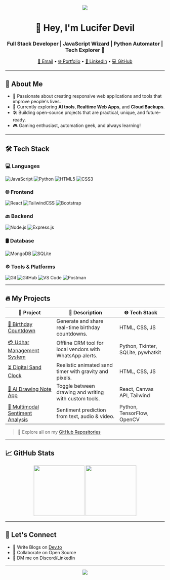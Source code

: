 <!-- Profile Banner -->
<p align="center">
  <img src="https://capsule-render.vercel.app/api?type=waving&color=0D1117&height=250&section=header&text=Hi%20There!%20I'm%20Lucifer%20Devil%20👨‍💻&fontSize=40&fontColor=ffffff" />
</p>

<!-- Introduction -->
<h1 align="center">👋 Hey, I'm Lucifer Devil</h1>
<h3 align="center">Full Stack Developer | JavaScript Wizard | Python Automator | Tech Explorer 🚀</h3>

<p align="center">
  <a href="mailto:youremail@example.com">📧 Email</a> •
  <a href="https://mohitscodiclab.github.io/Portfolio/" target="_blank">🌐 Portfolio</a> •
  <a href="https://linkedin.com/in/yourusername" target="_blank">🔗 LinkedIn</a> •
  <a href="https://github.com/Mohitscodiclab" target="_blank">💻 GitHub</a>
</p>

---

## 🧠 About Me

- 🌟 Passionate about creating responsive web applications and tools that improve people's lives.
- 🔧 Currently exploring **AI tools**, **Realtime Web Apps**, and **Cloud Backups**.
- 🛠️ Building open-source projects that are practical, unique, and future-ready.
- 🎮 Gaming enthusiast, automation geek, and always learning!

---

## 🛠️ Tech Stack

### 💻 Languages
![JavaScript](https://img.shields.io/badge/-JavaScript-black?style=flat-square&logo=javascript)
![Python](https://img.shields.io/badge/-Python-black?style=flat-square&logo=python)
![HTML5](https://img.shields.io/badge/-HTML5-black?style=flat-square&logo=html5)
![CSS3](https://img.shields.io/badge/-CSS3-black?style=flat-square&logo=css3)

### 🌐 Frontend
![React](https://img.shields.io/badge/-React-black?style=flat-square&logo=react)
![TailwindCSS](https://img.shields.io/badge/-TailwindCSS-black?style=flat-square&logo=tailwind-css)
![Bootstrap](https://img.shields.io/badge/-Bootstrap-black?style=flat-square&logo=bootstrap)

### 🔙 Backend
![Node.js](https://img.shields.io/badge/-Node.js-black?style=flat-square&logo=node.js)
![Express.js](https://img.shields.io/badge/-Express.js-black?style=flat-square&logo=express)

### 🛢️ Database
![MongoDB](https://img.shields.io/badge/-MongoDB-black?style=flat-square&logo=mongodb)
![SQLite](https://img.shields.io/badge/-SQLite-black?style=flat-square&logo=sqlite)

### ⚙️ Tools & Platforms
![Git](https://img.shields.io/badge/-Git-black?style=flat-square&logo=git)
![GitHub](https://img.shields.io/badge/-GitHub-black?style=flat-square&logo=github)
![VS Code](https://img.shields.io/badge/-VSCode-black?style=flat-square&logo=visual-studio-code)
![Postman](https://img.shields.io/badge/-Postman-black?style=flat-square&logo=postman)

---

## 🔥 My Projects

| 🔧 Project | 🚀 Description | 🌐 Tech Stack |
|-----------|----------------|----------------|
| [🎂 Birthday Countdown](https://github.com/yourusername/birthday-countdown) | Generate and share real-time birthday countdowns. | HTML, CSS, JS |
| [💳 Udhar Management System](https://github.com/yourusername/udhar-crm) | Offline CRM tool for local vendors with WhatsApp alerts. | Python, Tkinter, SQLite, pywhatkit |
| [⏳ Digital Sand Clock](https://github.com/yourusername/digital-sand-clock) | Realistic animated sand timer with gravity and pixels. | HTML, CSS, JS |
| [🎨 AI Drawing Note App](https://github.com/yourusername/ai-note-draw) | Toggle between drawing and writing with custom tools. | React, Canvas API, Tailwind |
| [🤖 Multimodal Sentiment Analysis](https://github.com/yourusername/multimodal-sentiment) | Sentiment prediction from text, audio & video. | Python, TensorFlow, OpenCV |

> 🔗 Explore all on my [GitHub Repositories](https://github.com/yourusername?tab=repositories)

---

## 📈 GitHub Stats

<p align="center">
  <img src="https://github-readme-stats.vercel.app/api?username=yourusername&show_icons=true&theme=radical" height="160" />
  <img src="https://github-readme-stats.vercel.app/api/top-langs/?username=yourusername&layout=compact&theme=radical" height="160" />
</p>

---

## 📣 Let's Connect

- 📝 Write Blogs on [Dev.to](https://dev.to/mohitscodiclab)
- 🤝 Collaborate on Open Source
- 💬 DM me on Discord/LinkedIn

---

<p align="center">
  <img src="https://capsule-render.vercel.app/api?type=waving&color=0D1117&height=120&section=footer"/>
</p>
